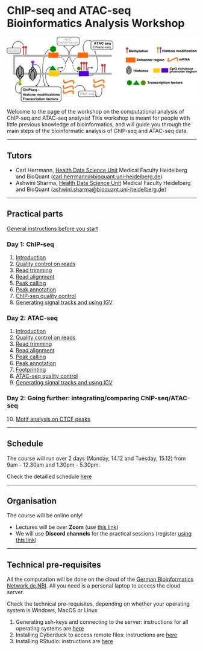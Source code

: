 # ChIP-seq and ATAC-seq Bioinformatics Analysis Workshop

![Gene regulation](./Regomics_cover.png)

Welcome to the page of the workshop on the computational analysis of ChIP-seq and ATAC-seq analysis! This workshop is meant for people with little previous knowledge of bioinformatics, and will guide you through the main steps of the bioinformatic analysis of ChIP-seq and ATAC-seq data.


******
## Tutors

* Carl Herrmann, [Health Data Science Unit](https://www.hdsu.org/) Medical Faculty Heidelberg and BioQuant (carl.herrmann@bioquant.uni-heidelberg.de)
* Ashwini Sharma, [Health Data Science Unit](https://www.hdsu.org/) Medical Faculty Heidelberg and BioQuant (ashwini.sharma@bioquant.uni-heidelberg.de)


********
## Practical parts

[General instructions before you start](./00_generalInstructions.md)

### Day 1: ChIP-seq                                         

1. [Introduction](./01_CHIP_Intro.md)                             
2. [Quality control on reads](./02_CHIP_ReadQC.md)                  
3. [Read trimming](./03_CHIP_Trimming.md)                          
4. [Read alignment](./04_CHIP_Alignment.md)                        
5. [Peak calling](./05_CHIP_PeakCalling.md)                         
6. [Peak annotation](./06_CHIP_PeakAnnotation.md)                   
7. [ChIP-seq quality control](./07_CHIP_QC.md)                      
8. [Generating signal tracks and using IGV](./08_CHIP_bigwig.md)    
                                                   

### Day 2: ATAC-seq
1. [Introduction](./01_ATAC_Intro.md)
2. [Quality control on reads](./02_ATAC_ReadQC.md)
3. [Read trimming](./03_ATAC_Trimming.md)
4. [Read alignment](./04_ATAC_Alignment.md)
5. [Peak calling](./05_ATAC_PeakCalling.md)
6. [Peak annotation](./06_ATAC_PeakAnnotation.md)
7. [Footprinting](./07_ATAC_Footprinting.md)
8. [ATAC-seq quality control](./08_ATAC_QC.md)
9. [Generating signal tracks and using IGV](./09_ATAC_bigwig.md)

### Day 2: Going further: integrating/comparing ChIP-seq/ATAC-seq

10. [Motif analysis on CTCF peaks](./10_motifCTCF.md)


********
## Schedule

The course will run over 2 days (Monday, 14.12 and Tuesday, 15.12) from 9am - 12.30am and 1.30pm - 5.30pm.

Check the detailled schedule [here](./schedule.md)

*********
## Organisation

The course will be online only! 
* Lectures will be over **Zoom** (use [this link](https://us02web.zoom.us/j/87513196823?pwd=VURGZkRVZWxzMTFhZkFvaHhiL0s4dz09))
* We will use **Discord channels** for the practical sessions (register [using this link](https://discord.gg/xNpc66eZbW))

**********
## Technical pre-requisites

All the computation will be done on the cloud of the [German Bioinformatics Network de.NBI](https://www.denbi.de/). All you need is a personal laptop to access the cloud server. 

Check the technical pre-requisites, depending on whether your operating system is Windows, MacOS or Linux

1. Generating ssh-keys and connecting to the server: instructions for all operating systems are [here](./ssh.md)
2. Installing Cyberduck to access remote files: instructions are [here](./cyberduck.md)
3. Installing RStudio: instructions are [here](./rstudio.md)
